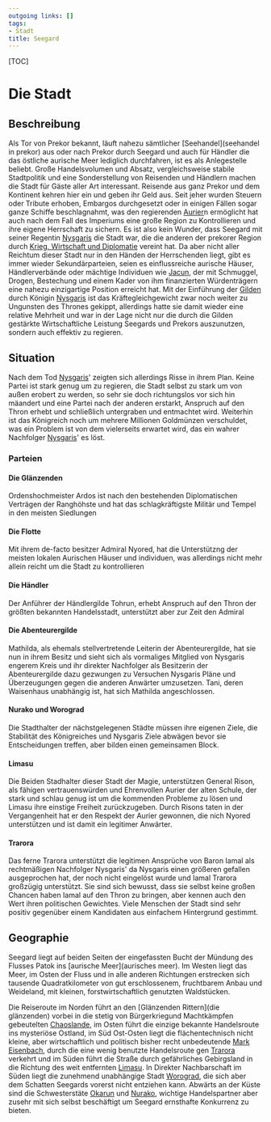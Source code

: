 ```yaml
---
outgoing links: []
tags:
- Stadt
title: Seegard
---
```

[TOC]

# Die Stadt
## Beschreibung
Als Tor von Prekor bekannt, läuft nahezu sämtlicher [Seehandel](seehandel in prekor) aus oder nach Prekor durch Seegard und auch für Händler die das östliche aurische Meer lediglich durchfahren, ist es als Anlegestelle beliebt. Große Handelsvolumen und Absatz, vergleichsweise stabile Stadtpolitik und eine Sonderstellung von Reisenden und Händlern machen die Stadt für Gäste aller Art interessant. Reisende aus ganz Prekor und dem Kontinent kehren hier ein und geben ihr Geld aus. Seit jeher wurden Steuern oder Tribute erhoben, Embargos durchgesetzt oder in einigen Fällen sogar ganze Schiffe beschlagnahmt, was den regierenden [Aurier](aurier)n ermöglicht hat auch nach dem Fall des Imperiums eine große Region zu Kontrollieren und ihre eigene Herrschaft zu sichern. Es ist also kein Wunder, dass Seegard mit seiner Regentin [Nysgaris](nysgaris) die Stadt war, die die anderen der prekorer Region durch [Krieg, Wirtschaft und Diplomatie](prekorkrieg) vereint hat.
Da aber nicht aller Reichtum dieser Stadt nur in den Händen der Herrschenden liegt, gibt es immer wieder Sekundärparteien, seien es einflussreiche aurische Häuser, Händlerverbände oder mächtige Individuen wie [Jacun](jacun), der mit Schmuggel, Drogen, Bestechung und einem Kader von ihm finanzierten Würdenträgern eine nahezu einzigartige Position erreicht hat. Mit der Einführung der [Gilden](gilden) durch Königin [Nysgaris](nysgaris) ist das Kräftegleichgewicht zwar noch weiter zu Ungunsten des Thrones gekippt, allerdings hatte sie damit wieder eine relative Mehrheit und war in der Lage nicht nur die durch die Gilden gestärkte Wirtschaftliche Leistung Seegards und Prekors auszunutzen, sondern auch effektiv zu regieren.


## Situation

Nach dem Tod [Nysgaris](nysgaris)' zeigten sich allerdings Risse in ihrem Plan. Keine Partei ist stark genug um zu regieren, die Stadt selbst zu stark um von außen erobert zu werden, so sehr sie doch richtungslos vor sich hin mäandert und eine Partei nach der anderen erstarkt, Anspruch auf den Thron erhebt und schließlich untergraben und entmachtet wird. Weiterhin ist das Königreich noch um mehrere Millionen Goldmünzen verschuldet, was ein Problem ist von dem vielerseits erwartet wird, das ein wahrer Nachfolger [Nysgaris](nysgaris)' es löst.

### Parteien

#### Die Glänzenden

Ordenshochmeister Ardos ist nach den bestehenden Diplomatischen Verträgen der Ranghöhste und hat das schlagkräftigste Militär und Tempel in den meisten Siedlungen

#### Die Flotte

Mit ihrem de-facto besitzer Admiral Nyored, hat die Unterstützng der meisten lokalen Aurischen Häuser und individuen, was allerdings nicht mehr allein reicht um die Stadt zu kontrollieren

#### Die Händler

Der Anführer der Händlergilde Tohrun, erhebt Anspruch auf den Thron der größten bekannten Handelsstadt, unterstützt aber zur Zeit den Admiral

#### Die Abenteurergilde

Mathilda, als ehemals stellvertretende Leiterin der Abenteurergilde, hat sie nun in ihrem Besitz und sieht sich als vormaliges Mitglied von Nysgaris engerem Kreis und ihr direkter Nachfolger als Besitzerin der Abenteurergilde dazu gezwungen zu Versuchen Nysgaris Pläne und Überzeugungen gegen die anderen Anwärter umzusetzen.
Tani, deren Waisenhaus unabhängig ist, hat sich Mathilda angeschlossen.

#### Nurako und Worograd

Die Stadthalter der nächstgelegenen Städte müssen ihre eigenen Ziele, die Stabilität des Königreiches und Nysgaris Ziele abwägen bevor sie Entscheidungen treffen, aber bilden einen gemeinsamen Block.

#### Limasu 

Die Beiden Stadhalter dieser Stadt der Magie, unterstützen General Rison, als fähigen vertrauenswürden und Ehrenvollen Aurier der alten Schule, der stark und schlau genug ist um die kommenden Probleme zu lösen und Limasu ihre einstige Freiheit zurückzugeben. Durch Risons taten in der Vergangenheit hat er den Respekt der Aurier gewonnen, die nich Nyored unterstützen und ist damit ein legitimer Anwärter.

#### Trarora

Das ferne Trarora unterstützt die legitimen Ansprüche von Baron Iamal als rechtmäßigen Nachfolger Nysgaris' da Nysgaris einen größeren gefallen ausgeprochen hat, der noch nicht eingelöst wurde und Iamal Trarora großzügig unterstützt. Sie sind sich bewusst, dass sie selbst keine großen Chancen haben Iamal auf den Thron zu bringen, aber kennen auch den Wert ihren politischen Gewichtes. Viele Menschen der Stadt sind sehr positiv gegenüber einem Kandidaten aus einfachem Hintergrund gestimmt.

## Geographie

Seegard liegt auf beiden Seiten der eingefassten Bucht der Mündung des Flusses Patok ins [aurische Meer](aurisches meer). 
Im Westen liegt das Meer, im Osten der Fluss und in alle anderen Richtungen erstrecken sich tausende Quadratkilometer von gut erschlossenem, fruchtbarem Anbau und Weideland, mit kleinen, forstwirtschaftlich genutzten Waldstücken.

Die Reiseroute im Norden führt an den [Glänzenden Rittern](die glänzenden) vorbei in die stetig von Bürgerkriegund Machtkämpfen gebeutelten [Chaoslande](chaosland), im Osten führt die einzige bekannte Handelsroute ins mysteriöse Ostland, im Süd Ost-Osten liegt die flächentechnisch nicht kleine, aber wirtschaftlich und politisch bisher recht unbedeutende [Mark Eisenbach](eisenbach), durch die eine wenig benutzte Handelsroute gen [Trarora](trarora) verkehrt und im Süden führt die Straße durch gefährliches Gebirgsland in die Richtung des weit entfernten [Limasu](limasu).
In Direkter Nachbarschaft im Süden liegt die zunehmend unabhängige Stadt [Worograd](worograd), die sich aber dem Schatten Seegards vorerst nicht entziehen kann.
Abwärts an der Küste sind die Schwesterstäte [Okarun](okarun) und [Nurako](nurako), wichtige Handelspartner aber zusehr mit sich selbst beschäftigt um Seegard ernsthafte Konkurrenz zu bieten.

